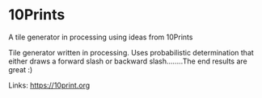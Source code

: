 # 10Prints
A tile generator in processing using ideas from 10Prints

Tile generator written in processing.
Uses probabilistic determination that either draws a forward slash or backward slash........The end results are great :)

Links:
https://10print.org
